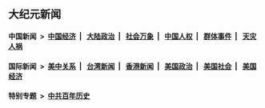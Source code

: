 ## 大纪元新闻

#### 中国新闻 &nbsp;>&nbsp; [中国经济](indexes/ncid283/README.md?02170845) &nbsp;| &nbsp; [大陆政治](indexes/ncid277/README.md?02170845) &nbsp;| &nbsp; [社会万象](indexes/ncid282/README.md?02170845) &nbsp;| &nbsp; [中国人权](indexes/ncid278/README.md?02170845) &nbsp;| &nbsp; [群体事件](indexes/ncid279/README.md?02170845) &nbsp;| &nbsp; [天灾人祸](indexes/ncid280/README.md?02170845)

#### 国际新闻 &nbsp;>&nbsp; [美中关系](indexes/nf1412576/README.md?02170845) &nbsp;| &nbsp; [台湾新闻](indexes/ncid1349361/README.md?02170845) &nbsp;| &nbsp; [香港新闻](indexes/ncid1349362/README.md?02170845) &nbsp;| &nbsp; [美国政治](indexes/ncid1078159/README.md?02170845) &nbsp;| &nbsp; [美国社会](indexes/ncid1078160/README.md?02170845) &nbsp;| &nbsp; [美国经济](indexes/ncid1078158/README.md?02170845)

#### 特别专题 &nbsp;>&nbsp; [中共百年历史](https://github.com/epoch-news/epoch-special/blob/master/README.md?02170845)  
